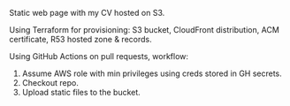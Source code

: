 Static web page with my CV hosted on S3.

Using Terraform for provisioning: 
S3 bucket, CloudFront distribution, ACM certificate, R53 hosted zone & records.

Using GitHub Actions on pull requests, workflow:
1. Assume AWS role with min privileges using creds stored in GH secrets.
2. Checkout repo.
3. Upload static files to the bucket.